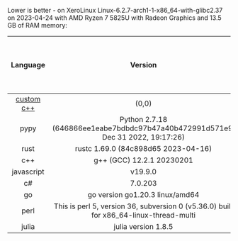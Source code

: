 
Lower is better - on XeroLinux 
Linux-6.2.7-arch1-1-x86_64-with-glibc2.37 on 2023-04-24 with AMD Ryzen 7 5825U with Radeon Graphics and 13.5 GB of RAM memory:

|                 Language                 |                                        Version                                         | Adjusted time based on CPU usage (seconds) | Average time (seconds) | Average CPU usage (%) | Average memory usage (%) |
|:----------------------------------------:|:--------------------------------------------------------------------------------------:|:------------------------------------------:|:----------------------:|:---------------------:|:------------------------:|
| [custom c++](https://www.randomguy.info) |                                         (0,0)                                          |                   0.343                    |         0.323          |         6.625         |          25.591          |
|                   pypy                   |    Python 2.7.18 (646866ee1eabe7bdbdc97b47a40b472991d571e9, Dec 31 2022, 19:17:26)     |                   1.484                    |         1.388          |         6.686         |          20.498          |
|                   rust                   |                          rustc 1.69.0 (84c898d65 2023-04-16)                           |                   1.536                    |         1.473          |         6.516         |          20.251          |
|                   c++                    |                               g++ (GCC) 12.2.1 20230201                                |                   1.683                    |         1.605          |         6.555         |          20.230          |
|                javascript                |                                        v19.9.0                                         |                   2.416                    |         2.148          |         7.030         |          20.718          |
|                    c#                    |                                        7.0.203                                         |                   2.947                    |         2.712          |         6.790         |          21.625          |
|                    go                    |                            go version go1.20.3 linux/amd64                             |                   3.732                    |         2.609          |         8.941         |          21.766          |
|                   perl                   | This is perl 5, version 36, subversion 0 (v5.36.0) built for x86_64-linux-thread-multi |                   4.185                    |         3.958          |         6.609         |          21.757          |
|                  julia                   |                                  julia version 1.8.5                                   |                   6.613                    |         6.172          |         6.696         |          32.931          |
